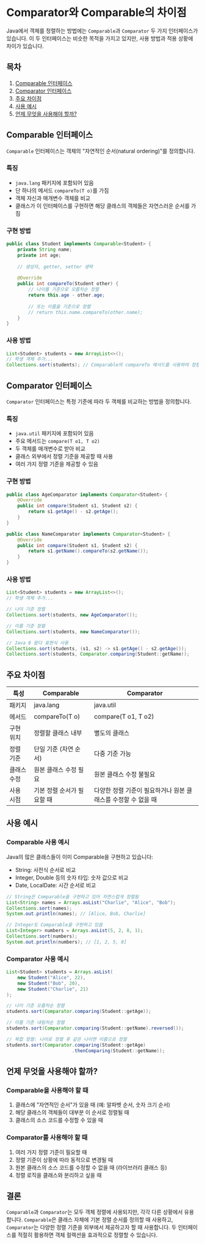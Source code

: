 # Comparator와 Comparable의 차이점

Java에서 객체를 정렬하는 방법에는 `Comparable`과 `Comparator` 두 가지 인터페이스가 있습니다. 이 두 인터페이스는 비슷한 목적을 가지고 있지만, 사용 방법과 적용 상황에 차이가 있습니다.

## 목차
1. [Comparable 인터페이스](#comparable-인터페이스)
2. [Comparator 인터페이스](#comparator-인터페이스)
3. [주요 차이점](#주요-차이점)
4. [사용 예시](#사용-예시)
5. [언제 무엇을 사용해야 할까?](#언제-무엇을-사용해야-할까)

## Comparable 인터페이스

`Comparable` 인터페이스는 객체의 "자연적인 순서(natural ordering)"를 정의합니다.

### 특징
- `java.lang` 패키지에 포함되어 있음
- 단 하나의 메서드 `compareTo(T o)`를 가짐
- 객체 자신과 매개변수 객체를 비교
- 클래스가 이 인터페이스를 구현하면 해당 클래스의 객체들은 자연스러운 순서를 가짐

### 구현 방법
```java
public class Student implements Comparable<Student> {
    private String name;
    private int age;
    
    // 생성자, getter, setter 생략
    
    @Override
    public int compareTo(Student other) {
        // 나이를 기준으로 오름차순 정렬
        return this.age - other.age;
        
        // 또는 이름을 기준으로 정렬
        // return this.name.compareTo(other.name);
    }
}
```

### 사용 방법
```java
List<Student> students = new ArrayList<>();
// 학생 객체 추가...
Collections.sort(students); // Comparable의 compareTo 메서드를 사용하여 정렬
```

## Comparator 인터페이스

`Comparator` 인터페이스는 특정 기준에 따라 두 객체를 비교하는 방법을 정의합니다.

### 특징
- `java.util` 패키지에 포함되어 있음
- 주요 메서드는 `compare(T o1, T o2)`
- 두 객체를 매개변수로 받아 비교
- 클래스 외부에서 정렬 기준을 제공할 때 사용
- 여러 가지 정렬 기준을 제공할 수 있음

### 구현 방법
```java
public class AgeComparator implements Comparator<Student> {
    @Override
    public int compare(Student s1, Student s2) {
        return s1.getAge() - s2.getAge();
    }
}

public class NameComparator implements Comparator<Student> {
    @Override
    public int compare(Student s1, Student s2) {
        return s1.getName().compareTo(s2.getName());
    }
}
```

### 사용 방법
```java
List<Student> students = new ArrayList<>();
// 학생 객체 추가...

// 나이 기준 정렬
Collections.sort(students, new AgeComparator());

// 이름 기준 정렬
Collections.sort(students, new NameComparator());

// Java 8 람다 표현식 사용
Collections.sort(students, (s1, s2) -> s1.getAge() - s2.getAge());
Collections.sort(students, Comparator.comparing(Student::getName));
```

## 주요 차이점

| 특성 | Comparable | Comparator |
|------|------------|------------|
| 패키지 | java.lang | java.util |
| 메서드 | compareTo(T o) | compare(T o1, T o2) |
| 구현 위치 | 정렬할 클래스 내부 | 별도의 클래스 |
| 정렬 기준 | 단일 기준 (자연 순서) | 다중 기준 가능 |
| 클래스 수정 | 원본 클래스 수정 필요 | 원본 클래스 수정 불필요 |
| 사용 시점 | 기본 정렬 순서가 필요할 때 | 다양한 정렬 기준이 필요하거나 원본 클래스를 수정할 수 없을 때 |

## 사용 예시

### Comparable 사용 예시
Java의 많은 클래스들이 이미 Comparable을 구현하고 있습니다:
- String: 사전식 순서로 비교
- Integer, Double 등의 숫자 타입: 숫자 값으로 비교
- Date, LocalDate: 시간 순서로 비교

```java
// String은 Comparable을 구현하고 있어 자연스럽게 정렬됨
List<String> names = Arrays.asList("Charlie", "Alice", "Bob");
Collections.sort(names);
System.out.println(names); // [Alice, Bob, Charlie]

// Integer도 Comparable을 구현하고 있음
List<Integer> numbers = Arrays.asList(5, 2, 8, 1);
Collections.sort(numbers);
System.out.println(numbers); // [1, 2, 5, 8]
```

### Comparator 사용 예시
```java
List<Student> students = Arrays.asList(
    new Student("Alice", 22),
    new Student("Bob", 20),
    new Student("Charlie", 21)
);

// 나이 기준 오름차순 정렬
students.sort(Comparator.comparing(Student::getAge));

// 이름 기준 내림차순 정렬
students.sort(Comparator.comparing(Student::getName).reversed());

// 복합 정렬: 나이로 정렬 후 같은 나이면 이름으로 정렬
students.sort(Comparator.comparing(Student::getAge)
                        .thenComparing(Student::getName));
```

## 언제 무엇을 사용해야 할까?

### Comparable을 사용해야 할 때
1. 클래스에 "자연적인 순서"가 있을 때 (예: 알파벳 순서, 숫자 크기 순서)
2. 해당 클래스의 객체들이 대부분 이 순서로 정렬될 때
3. 클래스의 소스 코드를 수정할 수 있을 때

### Comparator를 사용해야 할 때
1. 여러 가지 정렬 기준이 필요할 때
2. 정렬 기준이 상황에 따라 동적으로 변경될 때
3. 원본 클래스의 소스 코드를 수정할 수 없을 때 (라이브러리 클래스 등)
4. 정렬 로직을 클래스와 분리하고 싶을 때

## 결론

`Comparable`과 `Comparator`는 모두 객체 정렬에 사용되지만, 각각 다른 상황에서 유용합니다. `Comparable`은 클래스 자체에 기본 정렬 순서를 정의할 때 사용하고, `Comparator`는 다양한 정렬 기준을 외부에서 제공하고자 할 때 사용합니다. 두 인터페이스를 적절히 활용하면 객체 컬렉션을 효과적으로 정렬할 수 있습니다.